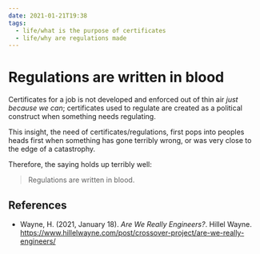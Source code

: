 ```yaml
---
date: 2021-01-21T19:38
tags: 
  - life/what is the purpose of certificates
  - life/why are regulations made
---
```


# Regulations are written in blood

Certificates for a job is not developed and enforced out of thin air *just
because we can*; certificates used to regulate are created as a political
construct when something needs regulating.

This insight, the need of certificates/regulations, first pops into peoples heads
first when something has gone terribly wrong, or was very close to the edge of
a catastrophy.

Therefore, the saying holds up terribly well:

> Regulations are written in blood.

## References

- Wayne, H. (2021, January 18). *Are We Really Engineers?*. Hillel Wayne.
  <https://www.hillelwayne.com/post/crossover-project/are-we-really-engineers/>
